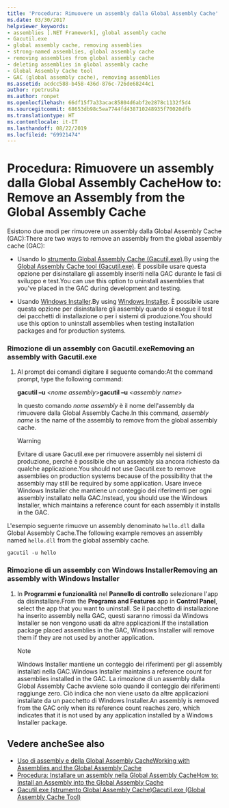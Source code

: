 ```yaml
---
title: 'Procedura: Rimuovere un assembly dalla Global Assembly Cache'
ms.date: 03/30/2017
helpviewer_keywords:
- assemblies [.NET Framework], global assembly cache
- Gacutil.exe
- global assembly cache, removing assemblies
- strong-named assemblies, global assembly cache
- removing assemblies from global assembly cache
- deleting assemblies in global assembly cache
- Global Assembly Cache tool
- GAC (global assembly cache), removing assemblies
ms.assetid: acdcc588-b458-436d-876c-726de68244c1
author: rpetrusha
ms.author: ronpet
ms.openlocfilehash: 66df15f7a33acac85804d6abf2e2878c1132f5d4
ms.sourcegitcommit: 68653db98c5ea7744fd438710248935f70020dfb
ms.translationtype: HT
ms.contentlocale: it-IT
ms.lasthandoff: 08/22/2019
ms.locfileid: "69921474"
---
```

# <a name="how-to-remove-an-assembly-from-the-global-assembly-cache"></a><span data-ttu-id="eaeae-102">Procedura: Rimuovere un assembly dalla Global Assembly Cache</span><span class="sxs-lookup"><span data-stu-id="eaeae-102">How to: Remove an Assembly from the Global Assembly Cache</span></span>
<span data-ttu-id="eaeae-103">Esistono due modi per rimuovere un assembly dalla Global Assembly Cache (GAC):</span><span class="sxs-lookup"><span data-stu-id="eaeae-103">There are two ways to remove an assembly from the global assembly cache (GAC):</span></span>  
  
- <span data-ttu-id="eaeae-104">Usando lo [strumento Global Assembly Cache (Gacutil.exe)](../../../docs/framework/tools/gacutil-exe-gac-tool.md).</span><span class="sxs-lookup"><span data-stu-id="eaeae-104">By using the [Global Assembly Cache tool (Gacutil.exe)](../../../docs/framework/tools/gacutil-exe-gac-tool.md).</span></span> <span data-ttu-id="eaeae-105">È possibile usare questa opzione per disinstallare gli assembly inseriti nella GAC durante le fasi di sviluppo e test.</span><span class="sxs-lookup"><span data-stu-id="eaeae-105">You can use this option to uninstall assemblies that you've placed in the GAC during development and testing.</span></span>  
  
- <span data-ttu-id="eaeae-106">Usando [Windows Installer](/windows/desktop/Msi/windows-installer-portal).</span><span class="sxs-lookup"><span data-stu-id="eaeae-106">By using [Windows Installer](/windows/desktop/Msi/windows-installer-portal).</span></span> <span data-ttu-id="eaeae-107">È possibile usare questa opzione per disinstallare gli assembly quando si esegue il test dei pacchetti di installazione o per i sistemi di produzione.</span><span class="sxs-lookup"><span data-stu-id="eaeae-107">You should use this option to uninstall assemblies when testing installation packages and for production systems.</span></span>  
  
### <a name="removing-an-assembly-with-gacutilexe"></a><span data-ttu-id="eaeae-108">Rimozione di un assembly con Gacutil.exe</span><span class="sxs-lookup"><span data-stu-id="eaeae-108">Removing an assembly with Gacutil.exe</span></span>  
  
1. <span data-ttu-id="eaeae-109">Al prompt dei comandi digitare il seguente comando:</span><span class="sxs-lookup"><span data-stu-id="eaeae-109">At the command prompt, type the following command:</span></span>  
  
     <span data-ttu-id="eaeae-110">**gacutil –u** \<*nome assembly*></span><span class="sxs-lookup"><span data-stu-id="eaeae-110">**gacutil –u** \<*assembly name*></span></span>  
  
     <span data-ttu-id="eaeae-111">In questo comando *nome assembly* è il nome dell'assembly da rimuovere dalla Global Assembly Cache.</span><span class="sxs-lookup"><span data-stu-id="eaeae-111">In this command, *assembly name* is the name of the assembly to remove from the global assembly cache.</span></span>  
  
    > [!WARNING]
    >  <span data-ttu-id="eaeae-112">Evitare di usare Gacutil.exe per rimuovere assembly nei sistemi di produzione, perché è possibile che un assembly sia ancora richiesto da qualche applicazione.</span><span class="sxs-lookup"><span data-stu-id="eaeae-112">You should not use Gacutil.exe to remove assemblies on production systems because of the possibility that the assembly may still be required by some application.</span></span> <span data-ttu-id="eaeae-113">Usare invece Windows Installer che mantiene un conteggio dei riferimenti per ogni assembly installato nella GAC.</span><span class="sxs-lookup"><span data-stu-id="eaeae-113">Instead, you should use the Windows Installer, which maintains a reference count for each assembly it installs in the GAC.</span></span>  
  
 <span data-ttu-id="eaeae-114">L'esempio seguente rimuove un assembly denominato `hello.dll` dalla Global Assembly Cache.</span><span class="sxs-lookup"><span data-stu-id="eaeae-114">The following example removes an assembly named `hello.dll` from the global assembly cache.</span></span>  
  
```  
gacutil -u hello  
```  
  
### <a name="removing-an-assembly-with-windows-installer"></a><span data-ttu-id="eaeae-115">Rimozione di un assembly con Windows Installer</span><span class="sxs-lookup"><span data-stu-id="eaeae-115">Removing an assembly with Windows Installer</span></span>  
  
1. <span data-ttu-id="eaeae-116">In **Programmi e funzionalità** nel **Pannello di controllo** selezionare l'app da disinstallare.</span><span class="sxs-lookup"><span data-stu-id="eaeae-116">From the **Programs and Features** app in **Control Panel**, select the app that you want to uninstall.</span></span> <span data-ttu-id="eaeae-117">Se il pacchetto di installazione ha inserito assembly nella GAC, questi saranno rimossi da Windows Installer se non vengono usati da altre applicazioni.</span><span class="sxs-lookup"><span data-stu-id="eaeae-117">If the installation package placed assemblies in the GAC, Windows Installer will remove them if they are not used by another application.</span></span>  
  
    > [!NOTE]
    > <span data-ttu-id="eaeae-118">Windows Installer mantiene un conteggio dei riferimenti per gli assembly installati nella GAC.</span><span class="sxs-lookup"><span data-stu-id="eaeae-118">Windows Installer maintains a reference count for assemblies installed in the GAC.</span></span> <span data-ttu-id="eaeae-119">La rimozione di un assembly dalla Global Assembly Cache avviene solo quando il conteggio dei riferimenti raggiunge zero. Ciò indica che non viene usato da altre applicazioni installate da un pacchetto di Windows Installer.</span><span class="sxs-lookup"><span data-stu-id="eaeae-119">An assembly is removed from the GAC only when its reference count reaches zero, which indicates that it is not used by any application installed by a Windows Installer package.</span></span>  
  
## <a name="see-also"></a><span data-ttu-id="eaeae-120">Vedere anche</span><span class="sxs-lookup"><span data-stu-id="eaeae-120">See also</span></span>

- [<span data-ttu-id="eaeae-121">Uso di assembly e della Global Assembly Cache</span><span class="sxs-lookup"><span data-stu-id="eaeae-121">Working with Assemblies and the Global Assembly Cache</span></span>](../../../docs/framework/app-domains/working-with-assemblies-and-the-gac.md)
- [<span data-ttu-id="eaeae-122">Procedura: Installare un assembly nella Global Assembly Cache</span><span class="sxs-lookup"><span data-stu-id="eaeae-122">How to: Install an Assembly into the Global Assembly Cache</span></span>](../../../docs/framework/app-domains/how-to-install-an-assembly-into-the-gac.md)
- [<span data-ttu-id="eaeae-123">Gacutil.exe (strumento Global Assembly Cache)</span><span class="sxs-lookup"><span data-stu-id="eaeae-123">Gacutil.exe (Global Assembly Cache Tool)</span></span>](../../../docs/framework/tools/gacutil-exe-gac-tool.md)
